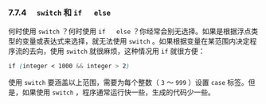 ### 7.7.4　 `switch` 和 `if` 　 `else` 

何时使用 `switch` ？何时使用 `if` 　 `else` ？你经常会别无选择。如果是根据浮点类型的变量或表达式来选择，就无法使用 `switch` 。如果根据变量在某范围内决定程序流的去向，使用 `switch` 就很麻烦，这种情况用 `if` 就很方便：

```css
if (integer < 1000 && integer > 2)
```

使用 `switch` 要涵盖以上范围，需要为每个整数（ `3` ～ `999` ）设置 `case` 标签。但是，如果使用 `switch` ，程序通常运行快一些，生成的代码少一些。

